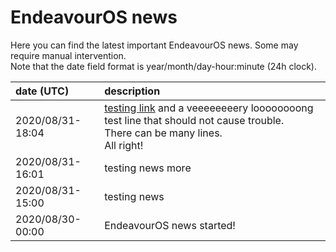 # EndeavourOS news

Here you can find the latest important EndeavourOS news. Some may require manual intervention.<br>
Note that the date field format is year/month/day-hour:minute (24h clock).

date (UTC) | description
:--- | :---
2020/08/31-18:04 | [testing link](https://github.com/endeavouros-team/PKGBUILDS/blob/master/welcome/Adding-own-commands.md) and a veeeeeeeery loooooooong test line that should not cause trouble.<br>There can be many lines.<br>All right!
2020/08/31-16:01 | testing news more
2020/08/31-15:00 | testing news
2020/08/30-00:00 | EndeavourOS news started!
